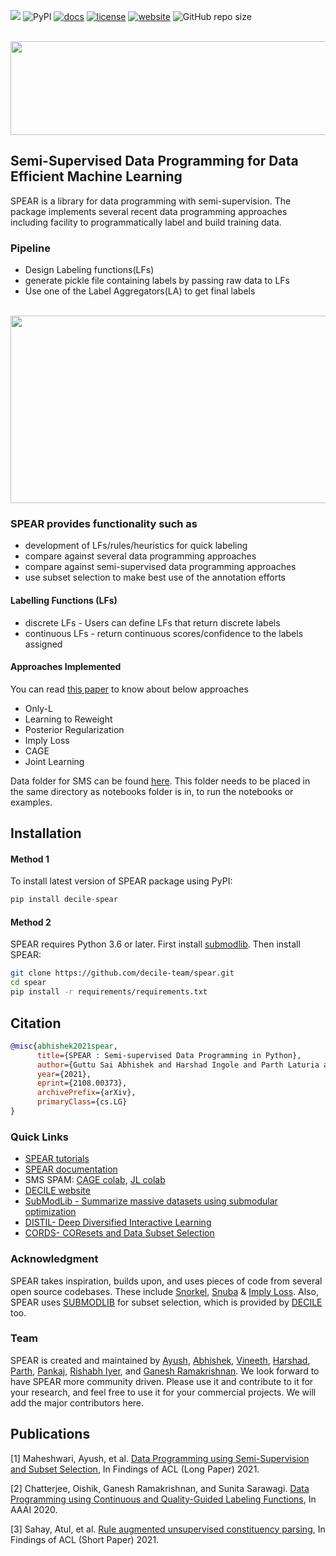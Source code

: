 
[![](https://tokei.rs/b1/github/decile-team/spear?category=code)](https://github.com/decile-team/spear)
![PyPI](https://img.shields.io/pypi/v/spear)
[![docs](https://readthedocs.org/projects/spear-decile/badge)](https://spear-decile.readthedocs.io/)
[![license](https://img.shields.io/badge/License-MIT-blue.svg)](https://github.com/decile-team/spear/blob/main/LICENSE.txt)
[![website](https://img.shields.io/badge/website-online-green)](https://decile.org/)
![GitHub repo size](https://img.shields.io/github/repo-size/decile-team/spear)

<p align="center">
    <br>
        <img src="https://github.com/decile-team/spear/blob/main/spear_logo.png" width="540" height="150"/>
    </br>
</p>

## Semi-Supervised Data Programming for Data Efficient Machine Learning
SPEAR is a library for data programming with semi-supervision. The package implements several recent data programming approaches including facility to programmatically label and build training data.

### Pipeline
* Design Labeling functions(LFs)
* generate pickle file containing labels by passing raw data to LFs
* Use one of the Label Aggregators(LA) to get final labels

<p align="center">
    <br>
        <img src="https://github.com/decile-team/spear/blob/main/spear_pipeline.svg" width="1000" height="300" />
    </br>
</p>


### SPEAR provides functionality such as 
* development of LFs/rules/heuristics for quick labeling
* compare against several data programming approaches
* compare against semi-supervised data programming approaches
* use subset selection to make best use of the annotation efforts

#### Labelling Functions (LFs)
* discrete LFs - Users can define LFs that return discrete labels
* continuous LFs - return continuous scores/confidence to the labels assigned

#### Approaches Implemented
You can read [this paper](https://arxiv.org/pdf/2008.09887.pdf) to know about below approaches
* Only-L 
* Learning to Reweight
* Posterior Regularization
* Imply Loss
* CAGE
* Joint Learning

Data folder for SMS can be found [here](https://drive.google.com/file/d/11PnhtU-w01BrdNYYoeKUkJVLUiGqI6G1/view?usp=sharing). This folder needs to be placed in the same directory as notebooks folder is in, to run the notebooks or examples.

## Installation
#### Method 1
To install latest version of SPEAR package using PyPI:
 ```python 
 pip install decile-spear
 ```
#### Method 2    
SPEAR requires Python 3.6 or later. First install [submodlib](https://github.com/decile-team/submodlib#setup). Then install SPEAR:

```bash
git clone https://github.com/decile-team/spear.git
cd spear
pip install -r requirements/requirements.txt
```

## Citation
```bibtex
@misc{abhishek2021spear,
      title={SPEAR : Semi-supervised Data Programming in Python}, 
      author={Guttu Sai Abhishek and Harshad Ingole and Parth Laturia and Vineeth Dorna and Ayush Maheshwari and Ganesh Ramakrishnan and Rishabh Iyer},
      year={2021},
      eprint={2108.00373},
      archivePrefix={arXiv},
      primaryClass={cs.LG}
}
```

### Quick Links
* [SPEAR tutorials](https://github.com/decile-team/spear/tree/main/notebooks)
* [SPEAR documentation](https://spear-decile.readthedocs.io/)
* SMS SPAM: [CAGE colab](https://colab.research.google.com/drive/1vec-Q-xO9wQtM3p_CZ7237gCq0xIR9b9?usp=sharing), [JL colab](https://colab.research.google.com/drive/1HqkqQ8ytWjP9on3du-vVB07IQvo8Li3W?usp=sharing)
* [DECILE website](https://decile.org)
* [SubModLib - Summarize massive datasets using submodular optimization](https://github.com/decile-team/submodlib)
* [DISTIL- Deep Diversified Interactive Learning](https://github.com/decile-team/distil)
* [CORDS- COResets and Data Subset Selection](https://github.com/decile-team/cords)



### Acknowledgment
SPEAR takes inspiration, builds upon, and uses pieces of code from several open source codebases. These include [Snorkel](https://github.com/snorkel-team/snorkel), [Snuba](https://github.com/HazyResearch/reef)  & [Imply Loss](https://github.com/awasthiabhijeet/Learning-From-Rules). Also, SPEAR uses [SUBMODLIB](https://github.com/decile-team/submodlib) for subset selection, which is provided by [DECILE](https://decile.org/) too.

### Team
SPEAR is created and maintained by [Ayush](https://www.cse.iitb.ac.in/~ayusham), [Abhishek](https://www.linkedin.com/in/guttu-sai-abhishek/), [Vineeth](https://www.cse.iitb.ac.in/~vineethdorna/), [Harshad](https://www.cse.iitb.ac.in/~harshadingole/), [Parth](https://www.cse.iitb.ac.in/~parthlaturia/), [Pankaj](https://www.linkedin.com/in/pankaj-singh-b000894a/), [Rishabh Iyer](https://www.rishiyer.com), and [Ganesh Ramakrishnan](https://www.cse.iitb.ac.in/~ganesh/). We look forward to have SPEAR more community driven. Please use it and contribute to it for your research, and feel free to use it for your commercial projects. We will add the major contributors here.


## Publications

[1] Maheshwari, Ayush, et al. [Data Programming using Semi-Supervision and Subset Selection](https://arxiv.org/abs/2008.09887), In Findings of ACL (Long Paper) 2021.

[2] Chatterjee, Oishik, Ganesh Ramakrishnan, and Sunita Sarawagi. [Data Programming using Continuous and Quality-Guided Labeling Functions](https://arxiv.org/abs/1911.09860), In AAAI 2020.

[3] Sahay, Atul, et al. [Rule augmented unsupervised constituency parsing](https://arxiv.org/abs/2105.10193), In Findings of ACL (Short Paper) 2021.
